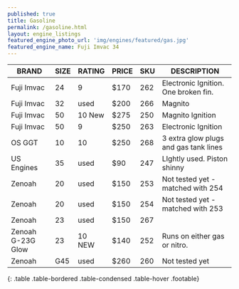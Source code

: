 ```yaml
---
published: true
title: Gasoline
permalink: /gasoline.html
layout: engine_listings
featured_engine_photo_url: 'img/engines/featured/gas.jpg'
featured_engine_name: Fuji Imvac 34
---
```



















BRAND              |  SIZE   |  RATING  |  PRICE  |  SKU   |   DESCRIPTION
-------------------|---------|----------|---------|--------|--------------------   
Fuji Imvac         | 24      | 9        | $170    | 262    | Electronic Ignition. One broken fin.  
Fuji Imvac         | 32      | used     | $200    | 266    | Magnito                                 
Fuji Imvac         | 50      | 10 New   | $275    | 250    | Magnito Ignition
Fuji Imvac         | 50      | 9        | $250    | 263    | Electronic Ignition
OS GGT             | 10      | 10       | $250    | 268    | 3 extra glow plugs and gas tank lines
US Engines         | 35      | used     | $90     | 247    | LIghtly used.  Piston shinny
Zenoah             | 20      | used     | $150    | 253    | Not tested yet - matched with 254
Zenoah             | 20      | used     | $150    | 254    | Not tested yet - matched with 253
Zenoah             | 23      | used     | $150    | 267    | 
Zenoah G-23G Glow  | 23      | 10 NEW   | $140    | 252    | Runs on either gas or nitro.                                                                             
Zenoah             | G45     | used     | $260    | 260    | Not tested yet                                          
{: .table .table-bordered .table-condensed .table-hover .footable}
